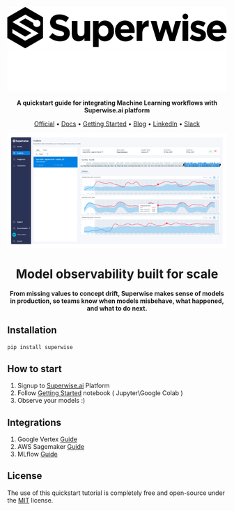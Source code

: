 <div align="center">

![WhiteModeLogo](./docs/images/white_mode_logo.svg#gh-light-mode-only)![DarkModeLogo](./docs/images/dark_mode_logo.svg#gh-dark-mode-only)

**A quickstart guide for integrating Machine Learning workflows with Superwise.ai platform**</br>  


<p align="center">
  <a href="https://superwise.ai">Official</a> •
  <a href="https://docs.superwise.ai/">Docs</a> •
  <a href="https://github.com/superwise-ai/integration/blob/main/getting_started/quickstart.ipynb">Getting Started</a> •
  <a href="https://www.superwise.ai/resources/blog">Blog</a> •
  <a href="https://www.linkedin.com/company/superwise-ai/">LinkedIn</a> •
  <a href="https://join.slack.com/t/superwise-community/shared_invite/zt-143c7rqqs-tWhu4jxkDNDVTTDHnxFbjg">Slack</a>
</p>

![](docs/images/Superwise_Incidents.png)

# Model observability built for scale
**From missing values to concept drift, Superwise makes sense of models in production, so teams know when models misbehave, what happened, and what to do next.**

<div align="left">


## Installation
```pip install superwise```

## How to start
1. Signup to [Superwise.ai](https://portal.superwise.ai/account/sign-up) Platform
2. Follow [Getting Started](./getting_started/quickstart.ipynb) notebook ( Jupyter\Google Colab )
3. Observe your models :)

## Integrations
1. Google Vertex [Guide](./getting_started/vertex.ipynb)
2. AWS Sagemaker [Guide](./getting_started/sagemaker.ipynb)
3. MLflow [Guide](integrations/mlflow/how_to_integrate.ipynb)

## License
The use of this quickstart tutorial is completely free and open-source under the [MIT](LICENSE.md) license.
